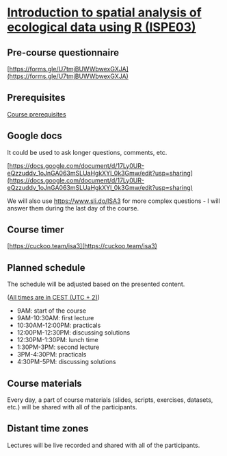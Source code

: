 # [Introduction to spatial analysis of ecological data using R (ISPE03)](https://www.prstatistics.com/course/introduction-to-spatial-analysis-of-ecological-data-using-r-ispe03/)

## Pre-course questionnaire

[https://forms.gle/U7tmjBUWWbwexGXJA](https://forms.gle/U7tmjBUWWbwexGXJA)

## Prerequisites

[Course prerequisites](Prerequisites.html)

## Google docs 

It could be used to ask longer questions, comments, etc.

[https://docs.google.com/document/d/17Ly0UR-eQzzuddv_1oJnGA063mSLUaHgkXYl_0k3Gmw/edit?usp=sharing](https://docs.google.com/document/d/17Ly0UR-eQzzuddv_1oJnGA063mSLUaHgkXYl_0k3Gmw/edit?usp=sharing)

We will also use https://www.sli.do/ISA3 for more complex questions - I will answer them during the last day of the course.

## Course timer

[https://cuckoo.team/isa3](https://cuckoo.team/isa3)

## Planned schedule 

The schedule will be adjusted based on the presented content.

([All times are in CEST (UTC + 2)](https://www.timeanddate.com/worldclock/poland))

- 9AM: start of the course
- 9AM-10:30AM: first lecture
- 10:30AM-12:00PM: practicals
- 12:00PM-12:30PM: discussing solutions
- 12:30PM-1:30PM: lunch time
- 1:30PM-3PM: second lecture
- 3PM-4:30PM: practicals
- 4:30PM-5PM: discussing solutions

## Course materials

Every day, a part of course materials (slides, scripts, exercises, datasets, etc.) will be shared with all of the participants.

## Distant time zones

Lectures will be live recorded and shared with all of the participants.
